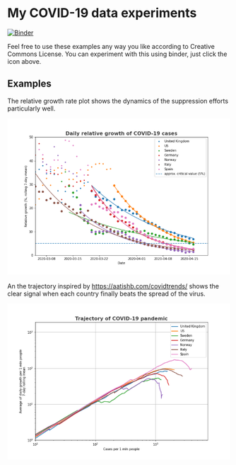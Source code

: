 # My COVID-19 data experiments
[![Binder](https://mybinder.org/badge_logo.svg)](https://mybinder.org/v2/gh/jochym/covid_plots/master?filepath=Covid_plots.ipynb)

Feel free to use these examples any way you like according to Creative Commons License. You can experiment with this using binder, just click the icon above. 

## Examples
The relative growth rate plot shows the dynamics of the suppression efforts particularly well.

[![Relative growth](relative_growth.png)]()

An the trajectory inspired by https://aatishb.com/covidtrends/ shows the clear signal when each country finally beats the spread of the virus. 

[![Trajectory](trajectory.png)]()

